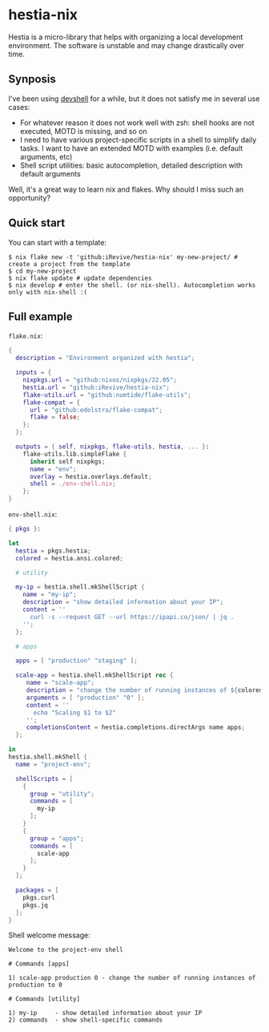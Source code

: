 # hestia-nix

Hestia is a micro-library that helps with organizing a local development environment.
The software is unstable and may change drastically over time.  

## Synposis

I've been using [devshell](https://github.com/numtide/devshell) for a while, but it does not satisfy me in several use cases:
- For whatever reason it does not work well with zsh: shell hooks are not executed, MOTD is missing, and so on
- I need to have various project-specific scripts in a shell to simplify daily tasks. I want to have an extended MOTD with examples (i.e. default arguments, etc)
- Shell script utilities: basic autocompletion, detailed description with default arguments

Well, it's a great way to learn nix and flakes. Why should I miss such an opportunity?

## Quick start

You can start with a template:
```shell
$ nix flake new -t 'github:iRevive/hestia-nix' my-new-project/ # create a project from the template
$ cd my-new-project 
$ nix flake update # update dependencies
$ nix develop # enter the shell. (or nix-shell). Autocompletion works only with nix-shell :(
```

## Full example

`flake.nix`:
```nix
{
  description = "Environment organized with hestia";

  inputs = {
    nixpkgs.url = "github:nixos/nixpkgs/22.05";
    hestia.url = "github:iRevive/hestia-nix";
    flake-utils.url = "github:numtide/flake-utils";
    flake-compat = {
      url = "github:edolstra/flake-compat";
      flake = false;
    };
  };

  outputs = { self, nixpkgs, flake-utils, hestia, ... }:
    flake-utils.lib.simpleFlake {
      inherit self nixpkgs;
      name = "env";
      overlay = hestia.overlays.default;
      shell = ./env-shell.nix;
    };
}
```

`env-shell.nix`:
```nix
{ pkgs }:

let
  hestia = pkgs.hestia;
  colored = hestia.ansi.colored;

  # utility

  my-ip = hestia.shell.mkShellScript {
    name = "my-ip";
    description = "show detailed information about your IP";
    content = ''
      curl -s --request GET --url https://ipapi.co/json/ | jq .
    '';
  };

  # apps

  apps = [ "production" "staging" ];

  scale-app = hestia.shell.mkShellScript rec {
     name = "scale-app";
     description = "change the number of running instances of ${colored.white (builtins.elemAt arguments 0)} to ${colored.white (builtins.elemAt arguments 1)}";
     arguments = [ "production" "0" ];
     content = ''
       echo "Scaling $1 to $2"
     '';
     completionsContent = hestia.completions.directArgs name apps;
  };

in
hestia.shell.mkShell {
  name = "project-env";

  shellScripts = [
    {
      group = "utility";
      commands = [
        my-ip
      ];
    }
    {
      group = "apps";
      commands = [
        scale-app
      ];
    }
  ];

  packages = [
    pkgs.curl
    pkgs.jq
  ];
}
```

Shell welcome message:
```
Welcome to the project-env shell

# Commands [apps]

1) scale-app production 0 - change the number of running instances of production to 0

# Commands [utility]

1) my-ip     - show detailed information about your IP
2) commands  - show shell-specific commands
```
